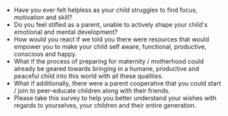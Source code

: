 * Have you ever felt helpless as your child struggles to find focus, motivation and skill?
* Do you feel stifled as a parent, unable to actively shape your child's emotional and mental development?
* How would you react if we told you there were resources that would empower you to make your child self aware, functional, productive, conscious and happy.
* What if the process of preparing for maternity / motherhood could already be geared towards bringing in a humane, productive and peaceful child into this world with all these qualities.
* What if additionally, there were a parent cooperative that you could start / join to peer-educate children along with their friends.
* Please take this survey to help you better understand your wishes with regards to yourselves, your children and their entire generation.
